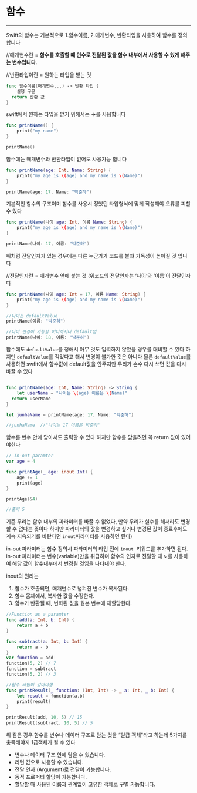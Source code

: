# 함수

---

Swift의 함수는 기본적으로 1.함수이름, 2.매개변수, 반환타입을 사용하여 함수를 정의합니다

//매개변수란 = **함수를 호출할 때 인수로 전달된 값을 함수 내부에서 사용할 수 있게 해주는 변수입니다.**

//반환타입이란 = 원하는 타입을 받는 것

```swift
func 함수이름(매개변수...) -> 반환 타입 {
	실행 구문
  return 반환 값
}
```

swift에서 원하는 타입을 받기 위해서는 →를 사용합니다

```swift
func printName() {
	print("my name")
}

printName()
```

함수에는 매개변수와 반환타입이 없어도 사용가능 합니다

```swift
func printName(age: Int, Name: String) {
	print("my age is \(age) and my name is \(Name)")
}

printName(age: 17, Name: "박준하")
```

기본적인 함수의 구조이며 함수를 사용시 정했던 타입형식에 맞게 작성해야 오류를 피할 수 있다

```swift
func printName(나이 age: Int, 이름 Name: String) {
	print("my age is \(age) and my name is \(Name)")
}

printName(나이: 17, 이름: "박준하")
```

위처럼 전달인자가 있는 경우에는 다른 누군가가 코드를 볼떄 가독성이 높아질 것 입니다

//전달인자란 = 매개변수 앞에 붙는 것 (위코드의 전달인자는 ‘나이’와 ‘이름’이 전달인자다

```swift
func printName(나이 age: Int = 17, 이름 Name: String) {
	print("my age is \(age) and my name is \(Name)")
}

//나이는 defaultValue
printName(이름: "박준하")

//나이 변경이 가능함 어디까지나 default임
printName(나이: 18, 이름: "박준하")
```

함수에도 `defaultValue`를 정해서 아무 것도 입력하지 않았을 경우를 대비할 수 있다 하지만 `defaultValue`를 적었다고 해서 변경이 불가한 것은 아니다 물론 `defaultValue`를 사용하면 swfit에서 함수값에 default값을 안주지만 우리가 손수 다시 쓰면 값을 다시 바꿀 수 있다

```swift

func printName(age: Int, Name: String) -> String {
	let userName = "나이는 \(age) 이름은 \(Name)"
  return userName
}

let junhaName = printName(age: 17, Name: "박준하")

//junhaName  //"나이는 17 이름은 박준하"
```

 함수를 변수 안에 담아서도 출력할 수 있다 하지만 함수를 담을려면 꼭 return 값이 있어야한다

```swift
// In-out paramter
var age = 4

func printAge(_ age: inout Int) {
	age += 1
	print(age)
}

printAge(&4)

//출력 5
```

기존 우리는 함수 내부의 파라미터를 바꿀 수 없었다, 만약 우리가 실수를 해서라도 변경할 수 없다는 뜻이다
하지만 파라미터의 값을 변경하고 싶거나 변경된 값이 종료후에도 계속 지속되기를 바란다면 `inout`파라미터를 사용하면 된다)

in-out 파라미터는 함수 정의시 파라미터의 타입 전에 `inout`
 키워드를 추가하면 된다. in-out 파라미터는 변수(variable)만을 취급하며 함수의 인자로 전달할 때 `&`
를 사용하여 해당 값이 함수내부에서 변경될 것임을 나타내야 한다.

inout의 원리는 

1. 함수가 호출되면, 매개변수로 넘겨진 변수가 복사된다.
2. 함수 몸체에서, 복사한 값을 수정한다.
3. 함수가 반환될 때, 변화된 값을 원본 변수에 재할당한다.

```swift
//Function as a paramter
func add(a: Int, b: Int) {
	return a + b
}

func subtract(a: Int, b: Int) {
	return a - b
}
var function = add
function(5, 2) // 7
function = subtract
function(5, 2) // 3

//함수 타입이 같아야함
func printResult(_ function: (Int, Int) -> _ a: Int, _ b: Int) {
	let result = function(a,b)
	print(result)
}

printResult(add, 10, 5) // 15
printResult(subtract, 10, 5) // 5
```

위 같은 경우 함수를 변수나 데이터 구조로 담는 것을 “일급 객체"라고 하는데 5가지를 충족해야지 1급객체가 될 수 있다

- 변수나 데이터 구조 안에 담을 수 있습니다.
- 리턴 값으로 사용할 수 있습니다.
- 전달 인자 (Argument)로 전달이 가능합니다.
- 동적 프로퍼티 할당이 가능합니다.
- 할당할 때 사용된 이름과 관계없이 고유한 객체로 구별 가능합니다.
